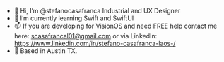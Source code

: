 - 👋 Hi, I’m @stefanocasafranca Industrial and UX Designer 
- 🌱 I’m currently learning Swift and SwiftUI
- 📫 If you are developing for VisionOS and need FREE help contact me here: scasafrancal01@gmail.com
  or via LinkedIn: https://www.linkedin.com/in/stefano-casafranca-laos-/
- 📍 Based in Austin TX.
